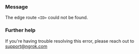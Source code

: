 
### Message
The edge route <code>&lt;ID&gt;</code> could not be found.

### Further help
If you're having trouble resolving this error, please reach out to [support@ngrok.com](mailto:support@ngrok.com?subject=Help%20with%20ERR_NGROK_7124)

